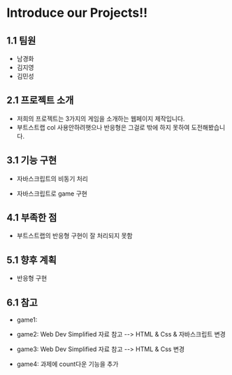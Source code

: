 Introduce our Projects!!
===================================

## 1.1 팀원

  - 남경화
  - 김지영
  - 김민성

## 2.1 프로젝트 소개

  - 저희의 프로젝트는 3가지의 게임을 소개하는 웹페이지 제작입니다.
  - 부트스트랩 col 사용안하려햇으나 반응형은 그걸로 밖에 하지 못하여 도전해봤습니다.
  
## 3.1 기능 구현

  - 자바스크립트의 비동기 처리
  
  - 자바스크립트로 game 구현

## 4.1 부족한 점

  - 부트스트랩의 반응형 구현이 잘 처리되지 못함

## 5.1 향후 계획

  - 반응형 구현

## 6.1 참고

  - game1: 
  - game2: Web Dev Simplified 자료 참고 --> HTML & Css & 자바스크립트 변경
  - game3: Web Dev Simplified 자료 참고 --> HTML & Css 변경
 
  - game4: 과제에 count다운 기능을 추가

